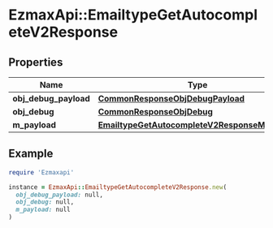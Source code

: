 # EzmaxApi::EmailtypeGetAutocompleteV2Response

## Properties

| Name | Type | Description | Notes |
| ---- | ---- | ----------- | ----- |
| **obj_debug_payload** | [**CommonResponseObjDebugPayload**](CommonResponseObjDebugPayload.md) |  |  |
| **obj_debug** | [**CommonResponseObjDebug**](CommonResponseObjDebug.md) |  | [optional] |
| **m_payload** | [**EmailtypeGetAutocompleteV2ResponseMPayload**](EmailtypeGetAutocompleteV2ResponseMPayload.md) |  |  |

## Example

```ruby
require 'Ezmaxapi'

instance = EzmaxApi::EmailtypeGetAutocompleteV2Response.new(
  obj_debug_payload: null,
  obj_debug: null,
  m_payload: null
)
```

